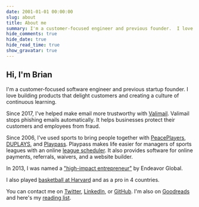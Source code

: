 ```yaml
---
date: 2001-01-01 00:00:00
slug: about
title: About me
summary: I'm a customer-focused engineer and previous founder.  I love building products that delight customers and creating a culture of continuous learning.
hide_comments: true
hide_date: true
hide_read_time: true
show_gravatar: true
---
```


## Hi, I'm Brian

I'm a customer-focused software engineer and previous startup founder. I love building products that delight customers and creating a culture of continuous learning.

Since 2017, I've helped make email more trustworthy with
[Valimail](https://www.valimail.com). Valimail stops phishing emails
automatically. It helps businesses protect their customers and employees
from fraud.

Since 2006, I've used sports to bring people together with
[PeacePlayers](https://www.peaceplayersintl.org),
[DUPLAYS](https://duplays.com), and [Playpass](https://playpass.com).
Playpass makes life easier for managers of sports leagues with an online
[league scheduler](https://playpass.com/sports-software/league-scheduler).
It also provides software for online payments, referrals, waivers, and a website
builder.

In 2013, I was named a
["high-impact entrepreneur"](https://endeavor.org/blog/in-the-news/28-high-impact-entrepreneurs-from-12-countries-join-the-endeavor-network-first-entrepreneurs-selected-from-miami-usa-morocco-and-uae/)
by Endeavor Global.

I also played
[basketball at Harvard](https://news.harvard.edu/gazette/story/2001/12/the-big-picture-16-2/)
and as a pro in 4 countries.

You can contact me on
[Twitter](https://twitter.com/BrianSigafoos),
[LinkedIn](http://www.linkedin.com/in/sigafoos), or
[GitHub](https://github.com/BrianSigafoos).
I'm also on [Goodreads](https://www.goodreads.com/user/show/12078717-brian) and
here's my [reading list](/reading).
